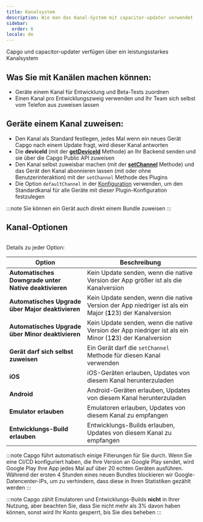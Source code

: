 ```yaml
---
title: Kanalsystem
description: Wie man das Kanal-System mit capacitor-updater verwendet
sidebar:
  order: 6
locale: de
---
```


Capgo und capacitor-updater verfügen über ein leistungsstarkes Kanalsystem

## Was Sie mit Kanälen machen können:

* Geräte einem Kanal für Entwicklung und Beta-Tests zuordnen
* Einen Kanal pro Entwicklungszweig verwenden und Ihr Team sich selbst vom Telefon aus zuweisen lassen

## Geräte einem Kanal zuweisen:

* Den Kanal als Standard festlegen, jedes Mal wenn ein neues Gerät Capgo nach einem Update fragt, wird dieser Kanal antworten
* Die **deviceId** (mit der [**getDeviceId**](/docs/plugin/api#getdeviceid) Methode) an Ihr Backend senden und sie über die Capgo Public API zuweisen
* Den Kanal selbst zuweisbar machen (mit der [**setChannel**](/docs/plugin/api#setchannel) Methode) und das Gerät den Kanal abonnieren lassen (mit oder ohne Benutzerinteraktion) mit der `setChannel` Methode des Plugins
* Die Option `defaultChannel` in der [Konfiguration](/docs/plugin/settings#defaultchannel) verwenden, um den Standardkanal für alle Geräte mit dieser Plugin-Konfiguration festzulegen

:::note
Sie können ein Gerät auch direkt einem Bundle zuweisen
:::

## Kanal-Optionen

<figure><img src="/channel_setting_1.webp" alt=""><figcaption></figcaption></figure>

Details zu jeder Option:

| Option                                     | Beschreibung                                                                                          |
| ------------------------------------------ | ---------------------------------------------------------------------------------------------------- |
| **Automatisches Downgrade unter Native deaktivieren** | Kein Update senden, wenn die native Version der App größer ist als die Kanalversion              |
| **Automatisches Upgrade über Major deaktivieren**    | Kein Update senden, wenn die native Version der App niedriger ist als ein Major (**1**23) der Kanalversion |
| **Automatisches Upgrade über Minor deaktivieren**    | Kein Update senden, wenn die native Version der App niedriger ist als ein Minor (1**2**3) der Kanalversion |
| **Gerät darf sich selbst zuweisen**        | Ein Gerät darf die `setChannel` Methode für diesen Kanal verwenden                                   |
| **iOS**                                    | iOS-Geräten erlauben, Updates von diesem Kanal herunterzuladen                                       |
| **Android**                                | Android-Geräten erlauben, Updates von diesem Kanal herunterzuladen                                    |
| **Emulator erlauben**                      | Emulatoren erlauben, Updates von diesem Kanal zu empfangen                                           |
| **Entwicklungs-Build erlauben**            | Entwicklungs-Builds erlauben, Updates von diesem Kanal zu empfangen                                  |

:::note
Capgo führt automatisch einige Filterungen für Sie durch. Wenn Sie eine CI/CD konfiguriert haben, die Ihre Version an Google Play sendet, wird Google Play Ihre App jedes Mal auf über 20 echten Geräten ausführen. Während der ersten 4 Stunden eines neuen Bundles blockieren wir Google-Datencenter-IPs, um zu verhindern, dass diese in Ihren Statistiken gezählt werden
:::

:::note 
Capgo zählt Emulatoren und Entwicklungs-Builds **nicht** in Ihrer Nutzung, aber beachten Sie, dass Sie nicht mehr als 3% davon haben können, sonst wird Ihr Konto gesperrt, bis Sie dies beheben
:::
